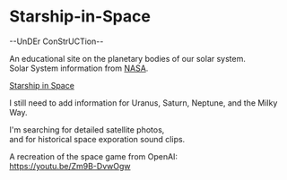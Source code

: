 # Starship-in-Space
--UnDEr ConStrUCTion--

An educational site on the planetary bodies of our solar system. <br>
Solar System information from <a href="https://solarsystem.nasa.gov/solar-system/sun/overview/">NASA</a>.

<a href="https://starship-in-space.pages.dev/">Starship in Space</a>

I still need to add information for Uranus, Saturn, Neptune, and the Milky Way.

I'm searching for detailed satellite photos, <br>
and for historical space exporation sound clips.

A recreation of the space game from OpenAI: <br>
https://youtu.be/Zm9B-DvwOgw

